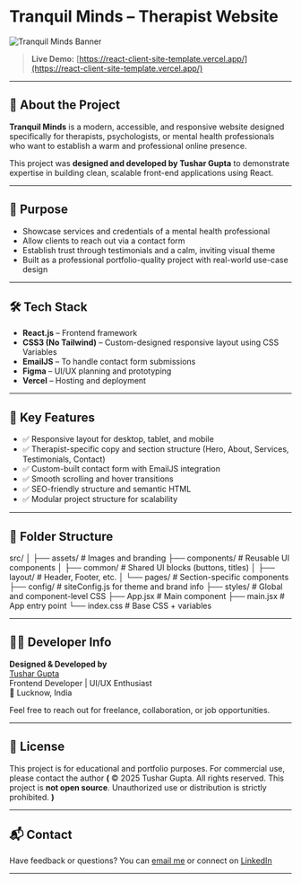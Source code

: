 # Tranquil Minds – Therapist Website

![Tranquil Minds Banner](https://react-client-site-template.vercel.app/og-image.png) <!-- Replace with your actual banner image if available -->

> **Live Demo:** [https://react-client-site-template.vercel.app/](https://react-client-site-template.vercel.app/)

---

## 🧠 About the Project

**Tranquil Minds** is a modern, accessible, and responsive website designed specifically for therapists, psychologists, or mental health professionals who want to establish a warm and professional online presence.

This project was **designed and developed by Tushar Gupta** to demonstrate expertise in building clean, scalable front-end applications using React.

---

## 🎯 Purpose

- Showcase services and credentials of a mental health professional
- Allow clients to reach out via a contact form
- Establish trust through testimonials and a calm, inviting visual theme
- Built as a professional portfolio-quality project with real-world use-case design

---

## 🛠️ Tech Stack

- **React.js** – Frontend framework
- **CSS3 (No Tailwind)** – Custom-designed responsive layout using CSS Variables
- **EmailJS** – To handle contact form submissions
- **Figma** – UI/UX planning and prototyping
- **Vercel** – Hosting and deployment

---

## 🌟 Key Features

- ✅ Responsive layout for desktop, tablet, and mobile
- ✅ Therapist-specific copy and section structure (Hero, About, Services, Testimonials, Contact)
- ✅ Custom-built contact form with EmailJS integration
- ✅ Smooth scrolling and hover transitions
- ✅ SEO-friendly structure and semantic HTML
- ✅ Modular project structure for scalability

---

## 📂 Folder Structure

src/
│
├── assets/ # Images and branding
├── components/ # Reusable UI components
│ ├── common/ # Shared UI blocks (buttons, titles)
│ ├── layout/ # Header, Footer, etc.
│ └── pages/ # Section-specific components
├── config/ # siteConfig.js for theme and brand info
├── styles/ # Global and component-level CSS
├── App.jsx # Main component
├── main.jsx # App entry point
└── index.css # Base CSS + variables

---

## 👨‍💻 Developer Info

**Designed & Developed by**  
[Tushar Gupta](https://github.com/yourgithub)  
Frontend Developer | UI/UX Enthusiast  
📍 Lucknow, India  

Feel free to reach out for freelance, collaboration, or job opportunities.

---

## 📜 License

This project is for educational and portfolio purposes. For commercial use, please contact the author **(** © 2025 Tushar Gupta. All rights reserved. This project is **not open source**. Unauthorized use or distribution is strictly prohibited. **)**

---

## 📬 Contact

Have feedback or questions? You can [email me](mailto:tusharguptadev@example.com) or connect on [LinkedIn](https://linkedin.com/in/tusharguptadev) <!-- Update with your actual links -->

---
